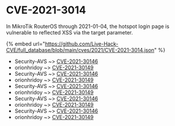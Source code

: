 # CVE-2021-3014

In MikroTik RouterOS through 2021-01-04, the hotspot login page is vulnerable to reflected XSS via the target parameter.

{% embed url="https://github.com/Live-Hack-CVE/full_database/blob/main/cves/2021/CVE-2021-3014.json" %}


* Security-AVS ~> [CVE-2021-30146](https://www.alice-snow.ru/2021/database/cve-2021-3014/cve-2021-30146-security-avs)
* orionhridoy ~> [CVE-2021-30149](https://www.alice-snow.ru/2021/database/cve-2021-3014/cve-2021-30149-orionhridoy)
* Security-AVS ~> [CVE-2021-30146](https://www.alice-snow.ru/2021/database/cve-2021-3014/cve-2021-30146-security-avs)
* orionhridoy ~> [CVE-2021-30149](https://www.alice-snow.ru/2021/database/cve-2021-3014/cve-2021-30149-orionhridoy)
* Security-AVS ~> [CVE-2021-30146](https://www.alice-snow.ru/2021/database/cve-2021-3014/cve-2021-30146-security-avs)
* orionhridoy ~> [CVE-2021-30149](https://www.alice-snow.ru/2021/database/cve-2021-3014/cve-2021-30149-orionhridoy)
* Security-AVS ~> [CVE-2021-30146](https://www.alice-snow.ru/2021/database/cve-2021-3014/cve-2021-30146-security-avs)
* orionhridoy ~> [CVE-2021-30149](https://www.alice-snow.ru/2021/database/cve-2021-3014/cve-2021-30149-orionhridoy)
* Security-AVS ~> [CVE-2021-30146](https://www.alice-snow.ru/2021/database/cve-2021-3014/cve-2021-30146-security-avs)
* orionhridoy ~> [CVE-2021-30149](https://www.alice-snow.ru/2021/database/cve-2021-3014/cve-2021-30149-orionhridoy)